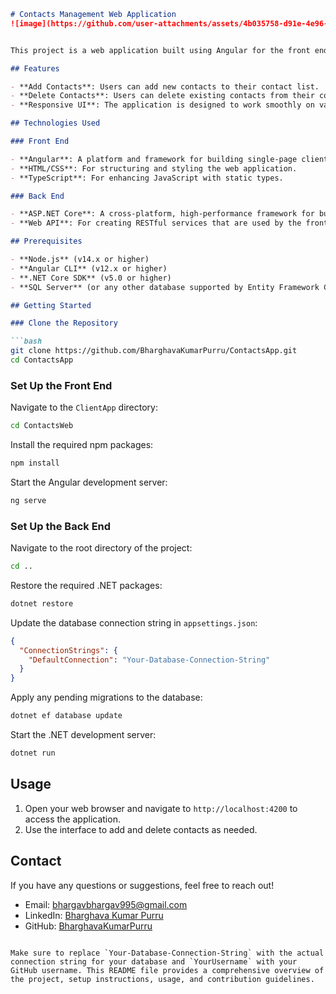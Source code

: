 ```markdown
# Contacts Management Web Application
![image](https://github.com/user-attachments/assets/4b035758-d91e-4e96-8110-62de58c9064c)


This project is a web application built using Angular for the front end and ASP.NET Core for the back end. The application allows users to efficiently manage their contacts by adding and deleting them through a seamless interface using Web APIs.

## Features

- **Add Contacts**: Users can add new contacts to their contact list.
- **Delete Contacts**: Users can delete existing contacts from their contact list.
- **Responsive UI**: The application is designed to work smoothly on various devices and screen sizes.

## Technologies Used

### Front End

- **Angular**: A platform and framework for building single-page client applications using HTML and TypeScript.
- **HTML/CSS**: For structuring and styling the web application.
- **TypeScript**: For enhancing JavaScript with static types.

### Back End

- **ASP.NET Core**: A cross-platform, high-performance framework for building modern, cloud-based, internet-connected applications.
- **Web API**: For creating RESTful services that are used by the front end to manage contacts.

## Prerequisites

- **Node.js** (v14.x or higher)
- **Angular CLI** (v12.x or higher)
- **.NET Core SDK** (v5.0 or higher)
- **SQL Server** (or any other database supported by Entity Framework Core)

## Getting Started

### Clone the Repository

```bash
git clone https://github.com/BharghavaKumarPurru/ContactsApp.git
cd ContactsApp
```

### Set Up the Front End

Navigate to the `ClientApp` directory:

```bash
cd ContactsWeb
```

Install the required npm packages:

```bash
npm install
```

Start the Angular development server:

```bash
ng serve
```

### Set Up the Back End

Navigate to the root directory of the project:

```bash
cd ..
```

Restore the required .NET packages:

```bash
dotnet restore
```

Update the database connection string in `appsettings.json`:

```json
{
  "ConnectionStrings": {
    "DefaultConnection": "Your-Database-Connection-String"
  }
}
```

Apply any pending migrations to the database:

```bash
dotnet ef database update
```

Start the .NET development server:

```bash
dotnet run
```

## Usage

1. Open your web browser and navigate to `http://localhost:4200` to access the application.
2. Use the interface to add and delete contacts as needed.


## Contact

If you have any questions or suggestions, feel free to reach out!

- Email: [bhargavbhargav995@gmail.com](mailto:bhargavbhargav995@gmail.com)
- LinkedIn: [Bharghava Kumar Purru](https://www.linkedin.com/in/bharghavakumarpurru)
- GitHub: [BharghavaKumarPurru](https://github.com/BharghavaKumarPurru)
```

Make sure to replace `Your-Database-Connection-String` with the actual connection string for your database and `YourUsername` with your GitHub username. This README file provides a comprehensive overview of the project, setup instructions, usage, and contribution guidelines.
